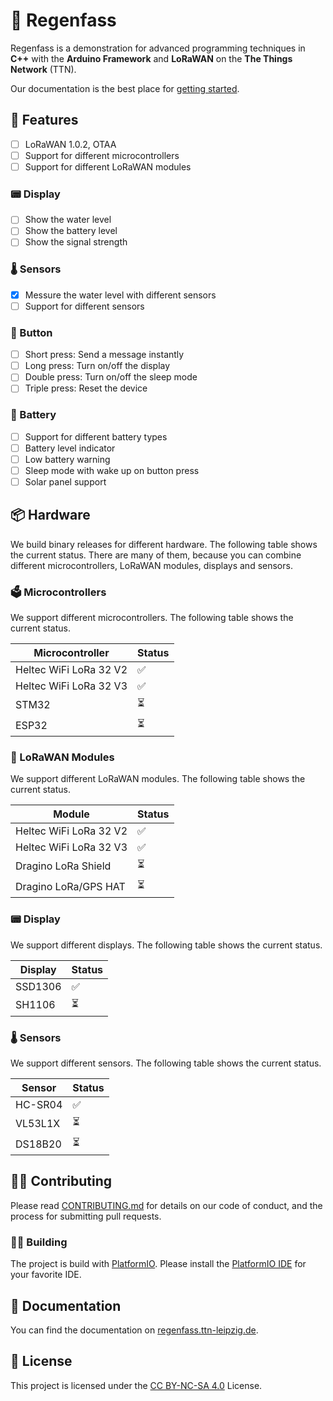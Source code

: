 # 🌈 Regenfass

Regenfass is a demonstration for advanced programming techniques in **C++** with the **Arduino Framework** and **LoRaWAN** on the **The Things Network** (TTN).

Our documentation is the best place for
[getting started](https://regenfass.ttn-leipzig.de).

## 🚀 Features

* [ ] LoRaWAN 1.0.2, OTAA
* [ ] Support for different microcontrollers
* [ ] Support for different LoRaWAN modules

### 📟 Display

* [ ] Show the water level
* [ ] Show the battery level
* [ ] Show the signal strength

### 🌡️  Sensors

* [x] Messure the water level with different sensors
* [ ] Support for different sensors

### 🔴 Button

* [ ] Short press: Send a message instantly
* [ ] Long press: Turn on/off the display
* [ ] Double press: Turn on/off the sleep mode
* [ ] Triple press: Reset the device

### 🔋 Battery

* [ ] Support for different battery types
* [ ] Battery level indicator
* [ ] Low battery warning
* [ ] Sleep mode with wake up on button press
* [ ] Solar panel support

## 📦 Hardware

We build binary releases for different hardware. The following table shows the current status. There are many of them, because you can combine different microcontrollers, LoRaWAN modules, displays and sensors.

### 🗳️ Microcontrollers

 We support different microcontrollers. The following table shows the current status.

| Microcontroller | Status |
| --------------- | ------ |
| Heltec WiFi LoRa 32 V2 | ✅ |
| Heltec WiFi LoRa 32 V3 | ✅ |
| STM32 | ⏳ |
| ESP32 | ⏳ |

### 📡 LoRaWAN Modules

We support different LoRaWAN modules. The following table shows the current status.

| Module | Status |
| ------ | ------ |
| Heltec WiFi LoRa 32 V2 | ✅ |
| Heltec WiFi LoRa 32 V3 | ✅ |
| Dragino LoRa Shield | ⏳ |
| Dragino LoRa/GPS HAT | ⏳ |

### 📟 Display

We support different displays. The following table shows the current status.

| Display | Status |
| ------- | ------ |
| SSD1306 | ✅ |
| SH1106 | ⏳ |

### 🌡️ Sensors

We support different sensors. The following table shows the current status.

| Sensor | Status |
| ------ | ------ |
| HC-SR04 | ✅ |
| VL53L1X | ⏳ |
| DS18B20 | ⏳ |

## 👩‍💻 Contributing

Please read [CONTRIBUTING.md](CONTRIBUTING.md) for details on our code of conduct, and the process for submitting pull requests.

### 👷‍♀️ Building

The project is build with [PlatformIO](https://platformio.org/). Please install the [PlatformIO IDE](https://platformio.org/platformio-ide) for your favorite IDE.

## 📝 Documentation

You can find the documentation on [regenfass.ttn-leipzig.de](https://regenfass.ttn-leipzig.de).

## 📜 License

This project is licensed under the [CC BY-NC-SA 4.0](https://creativecommons.org/licenses/by-nc-sa/4.0/)  License.
